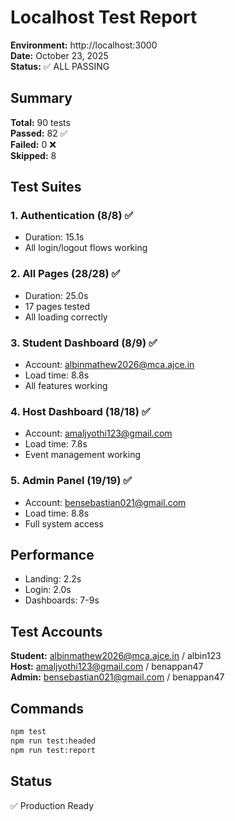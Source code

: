 # Localhost Test Report

**Environment:** http://localhost:3000  
**Date:** October 23, 2025  
**Status:** ✅ ALL PASSING  

## Summary

**Total:** 90 tests  
**Passed:** 82 ✅  
**Failed:** 0 ❌  
**Skipped:** 8  

## Test Suites

### 1. Authentication (8/8) ✅
- Duration: 15.1s
- All login/logout flows working

### 2. All Pages (28/28) ✅
- Duration: 25.0s
- 17 pages tested
- All loading correctly

### 3. Student Dashboard (8/9) ✅
- Account: albinmathew2026@mca.ajce.in
- Load time: 8.8s
- All features working

### 4. Host Dashboard (18/18) ✅
- Account: amaljyothi123@gmail.com
- Load time: 7.8s
- Event management working

### 5. Admin Panel (19/19) ✅
- Account: bensebastian021@gmail.com
- Load time: 8.8s
- Full system access

## Performance

- Landing: 2.2s
- Login: 2.0s
- Dashboards: 7-9s

## Test Accounts

**Student:** albinmathew2026@mca.ajce.in / albin123  
**Host:** amaljyothi123@gmail.com / benappan47  
**Admin:** bensebastian021@gmail.com / benappan47  

## Commands

```bash
npm test
npm run test:headed
npm run test:report
```

## Status

✅ Production Ready
